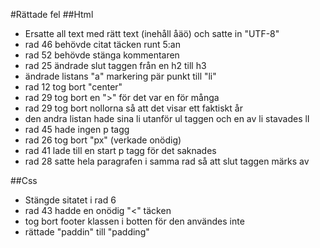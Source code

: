 #Rättade fel
##Html
* Ersatte all text med rätt text (inehåll åäö) och satte in "UTF-8"
* rad 46 behövde citat täcken runt 5:an
* rad 52 behövde stänga kommentaren
* rad 25 ändrade slut taggen från en h2 till h3
* ändrade listans "a" markering pär punkt till "li"
* rad 12 tog bort "center"
* rad 29 tog bort en ">" för det var en för många
* rad 29 tog bort nollorna så att det visar ett faktiskt år
* den andra listan hade sina li utanför ul taggen och en av li stavades lI
* rad 45 hade ingen p tagg
* rad 26 tog bort "px" (verkade onödig)
* rad 41 lade till en start p tagg för det saknades
* rad 28 satte hela paragrafen i samma rad så att slut taggen märks av

##Css
* Stängde sitatet i rad 6
* rad 43 hadde en onödig "<" täcken
* tog bort footer klassen i botten för den användes inte
* rättade "paddin" till "padding"